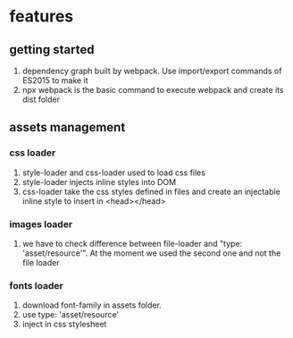 # features

## getting started

1. dependency graph built by webpack. Use import/export commands of ES2015 to make it
1. npx webpack is the basic command to execute webpack and create its dist folder

## assets management

### css loader

1. style-loader and css-loader used to load css files
1. style-loader injects inline styles into DOM
1. css-loader take the css styles defined in files and create an injectable inline style to insert in \<head>\</head>

### images loader

1. we have to check difference between file-loader and "type: 'asset/resource'". At the moment we used the second one and not the file loader

### fonts loader

1. download font-family in assets folder.
1. use type: 'asset/resource'
1. inject in css stylesheet
